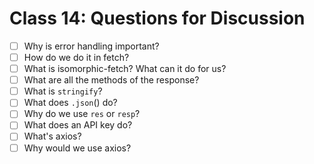 # Class 14: Questions for Discussion

- [ ] Why is error handling important?
- [ ] How do we do it in fetch?
- [ ] What is isomorphic-fetch? What can it do for us?
- [ ] What are all the methods of the response?
- [ ] What is `stringify`?
- [ ] What does `.json`() do?
- [ ] Why do we use `res` or `resp`?
- [ ] What does an API key do?
- [ ] What's axios?
- [ ] Why would we use axios?
